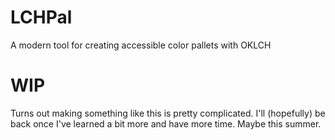# LCHPal

A modern tool for creating accessible color pallets with OKLCH

# WIP

Turns out making something like this is pretty complicated. I'll (hopefully) be back once I've learned a bit more and have more time. Maybe this summer.
